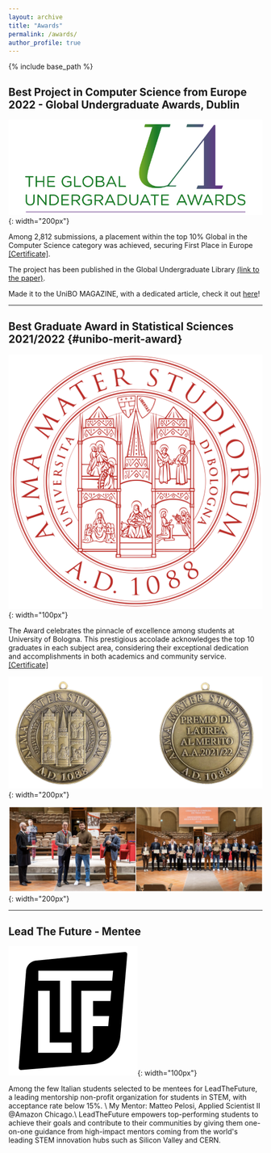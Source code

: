 ```yaml
---
layout: archive
title: "Awards"
permalink: /awards/
author_profile: true
---
```


{% include base_path %}


<!-- {% for post in site.teaching reversed %}
  {% include archive-single.html %}
{% endfor %} -->


## Best Project in Computer Science from Europe 2022 - Global Undergraduate Awards, Dublin 

![Image Description](/images/UA_Logo_2019_800x300.jpeg){: width="200px"}

Among 2,812 submissions, a placement within the top 10% Global in the Computer Science category was achieved, securing First Place in
Europe [[Certificate]](/files/GlobalUndergradAwards2022.pdf).

The project has been published in the Global Undergraduate Library [(link to the paper)](https://gua.soutron.net/Portal/Default/en-GB/RecordView/Index/2713).

Made it to the UniBO MAGAZINE, with a dedicated article, check it out [here](https://magazine.unibo.it/archivio/2022/11/18/studente-unibo-vince-il-200bglobal-undergraduate-awards-2022)!

---

## Best Graduate Award in Statistical Sciences 2021/2022 {#unibo-merit-award}

![Image Description](/images/unibologo.svg){: width="100px"}

The Award celebrates the pinnacle of excellence among students at University of Bologna. This prestigious accolade acknowledges the top 10 graduates in each subject area, considering their exceptional dedication and accomplishments in both academics and community service. [[Certificate]](/files/Unibo-Merit-Award.pdf)

![Image Description](/images/medaglia_laurea_al_merito.png){: width="200px"}

![Image Description](/images/foto_premiazione.png){: width="200px"}

---

## Lead The Future ‑ Mentee

![Image Description](/images/ltflogo.png){: width="100px"}

Among the few Italian students selected to be mentees for LeadTheFuture, a leading mentorship non-profit organization for students in STEM, with acceptance rate below 15%. \\
My Mentor: Matteo Pelosi, Applied Scientist II @Amazon Chicago.\\
LeadTheFuture empowers top-performing students to achieve their goals and contribute to their communities by giving them one-on-one guidance from high-impact mentors coming from the world's leading STEM innovation hubs such as Silicon Valley and CERN.
